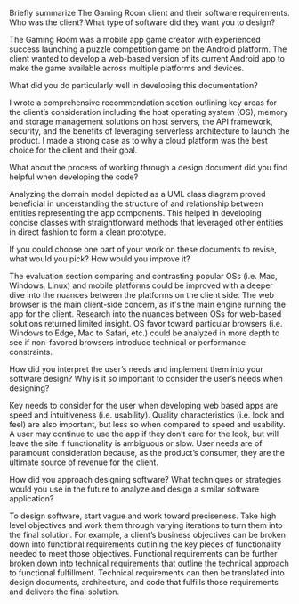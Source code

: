 Briefly summarize The Gaming Room client and their software requirements. Who was the client? What type of software did they want you to design?

The Gaming Room was a mobile app game creator with experienced success launching a puzzle competition game on the Android platform. The client wanted to develop a web-based version of its current Android app to make the game available across multiple platforms and devices.

What did you do particularly well in developing this documentation?

I wrote a comprehensive recommendation section outlining key areas for the client’s consideration including the host operating system (OS), memory and storage management solutions on host servers, the API framework, security, and the benefits of leveraging serverless architecture to launch the product. I made a strong case as to why a cloud platform was the best choice for the client and their goal.

What about the process of working through a design document did you find helpful when developing the code?

Analyzing the domain model depicted as a UML class diagram proved beneficial in understanding the structure of and relationship between entities representing the app components. This helped in developing concise classes with straightforward methods that leveraged other entities in direct fashion to form a clean prototype.

If you could choose one part of your work on these documents to revise, what would you pick? How would you improve it?

The evaluation section comparing and contrasting popular OSs (i.e. Mac, Windows, Linux) and mobile platforms could be improved with a deeper dive into the nuances between the platforms on the client side. The web browser is the main client-side concern, as it's the main engine running the app for the client. Research into the nuances between OSs for web-based solutions returned limited insight. OS favor toward particular browsers (i.e. Windows to Edge, Mac to Safari, etc.) could be analyzed in more depth to see if non-favored browsers introduce technical or performance constraints.

How did you interpret the user’s needs and implement them into your software design? Why is it so important to consider the user’s needs when designing?

Key needs to consider for the user when developing web based apps are speed and intuitiveness (i.e. usability). Quality characteristics (i.e. look and feel) are also important, but less so when compared to speed and usability. A user may continue to use the app if they don’t care for the look, but will leave the site if functionality is ambiguous or slow. User needs are of paramount consideration because, as the product’s consumer, they are the ultimate source of revenue for the client.

How did you approach designing software? What techniques or strategies would you use in the future to analyze and design a similar software application?

To design software, start vague and work toward preciseness. Take high level objectives and work them through varying iterations to turn them into the final solution. For example, a client’s business objectives can be broken down into functional requirements outlining the key pieces of functionality needed to meet those objectives. Functional requirements can be further broken down into technical requirements that outline the technical approach to functional fulfillment. Technical requirements can then be translated into design documents, architecture, and code that fulfills those requirements and delivers the final solution.
